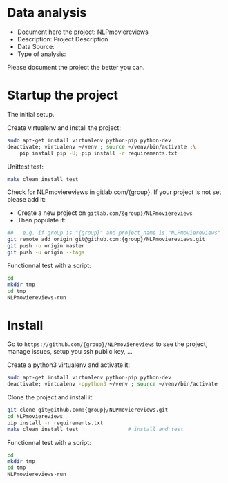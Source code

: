 # Data analysis
- Document here the project: NLPmoviereviews
- Description: Project Description
- Data Source:
- Type of analysis:

Please document the project the better you can.

# Startup the project

The initial setup.

Create virtualenv and install the project:
```bash
sudo apt-get install virtualenv python-pip python-dev
deactivate; virtualenv ~/venv ; source ~/venv/bin/activate ;\
    pip install pip -U; pip install -r requirements.txt
```

Unittest test:
```bash
make clean install test
```

Check for NLPmoviereviews in gitlab.com/{group}.
If your project is not set please add it:

- Create a new project on `gitlab.com/{group}/NLPmoviereviews`
- Then populate it:

```bash
##   e.g. if group is "{group}" and project_name is "NLPmoviereviews"
git remote add origin git@github.com:{group}/NLPmoviereviews.git
git push -u origin master
git push -u origin --tags
```

Functionnal test with a script:

```bash
cd
mkdir tmp
cd tmp
NLPmoviereviews-run
```

# Install

Go to `https://github.com/{group}/NLPmoviereviews` to see the project, manage issues,
setup you ssh public key, ...

Create a python3 virtualenv and activate it:

```bash
sudo apt-get install virtualenv python-pip python-dev
deactivate; virtualenv -ppython3 ~/venv ; source ~/venv/bin/activate
```

Clone the project and install it:

```bash
git clone git@github.com:{group}/NLPmoviereviews.git
cd NLPmoviereviews
pip install -r requirements.txt
make clean install test                # install and test
```
Functionnal test with a script:

```bash
cd
mkdir tmp
cd tmp
NLPmoviereviews-run
```
